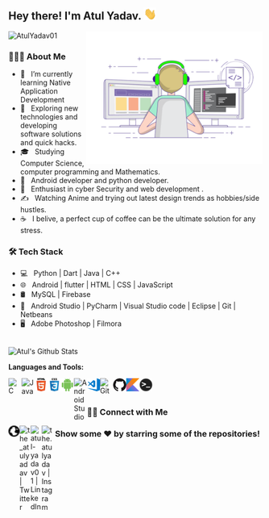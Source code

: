 <h2> Hey there! I'm Atul Yadav. <img src="https://github.com/Atulyadav01/AtulYadav01/blob/master/Hi.gif" width="25"></h2>
<img align="right" alt="GIF" src="https://raw.githubusercontent.com/AtulYadav01/AtulYadav01/master/gif3.gif" width="350"/>



<p align="left"> <img src="https://komarev.com/ghpvc/?username=AtulYadav01&label=Views&color=blue&style=plastic" alt="AtulYadav01" /> </p>


<h3> 👨🏻‍💻 About Me </h3>

- 🔭 &nbsp; I’m currently learning Native Application Development
- 🤔 &nbsp; Exploring new technologies and developing software solutions and quick hacks.
- 🎓 &nbsp; Studying Computer Science, computer programming and Mathematics.
- 💼 &nbsp; Android developer and python developer.
- 🌱 &nbsp; Enthusiast in cyber Security and web development .
- ✍️ &nbsp; Watching Anime and trying out latest design trends as hobbies/side hustles.
- ☕ &nbsp; I belive, a perfect cup of coffee can be the ultimate solution for any stress. 

<h3>🛠 Tech Stack</h3>

- 💻   &nbsp; Python | Dart | Java | C++  
- 🌐   &nbsp; Android | flutter | HTML | CSS | JavaScript
- 🛢   &nbsp; MySQL | Firebase
- 🔧  &nbsp; Android Studio | PyCharm | Visual Studio code | Eclipse | Git | Netbeans
- 🖥   &nbsp; Adobe Photoshop | Filmora

<br>

<!-- ![Atul's Github Stats](https://github-readme-stats.vercel.app/api?username=AtulYadav01&show_icons=true&title_color=fff&icon_color=79ff97&text_color=9f9f9f&bg_color=151515) -->
<img align="center" src="https://github-readme-stats.vercel.app/api?username=AtulYadav01&include_all_commits=true&count_private=true&show_icons=true&line_height=20&title_color=7A7ADB&icon_color=2234AE&text_color=D3D3D3&bg_color=0,000000,130F40" alt="Atul's Github Stats">

</br>

**Languages and Tools:** 

<img align="left" alt="C" width="26px" src="https://img.icons8.com/color/48/000000/c-programming.png" />

<img align="left" alt="Java" width="26px" src="https://img.icons8.com/color/48/000000/java-coffee-cup-logo.png" />

<img align="left" alt="HTML5" width="26px" src="https://raw.githubusercontent.com/github/explore/80688e429a7d4ef2fca1e82350fe8e3517d3494d/topics/html/html.png" />

<img align="left" alt="CSS3" width="26px" src="https://raw.githubusercontent.com/github/explore/80688e429a7d4ef2fca1e82350fe8e3517d3494d/topics/css/css.png" />

<img align="left" alt="Android" width="26px" src="https://raw.githubusercontent.com/github/explore/80688e429a7d4ef2fca1e82350fe8e3517d3494d/topics/android/android.png" />

<img align="left" alt="Android Studio" width="26px" src="https://i.pinimg.com/originals/4e/74/7c/4e747c82368d9681b75d54f56319dae7.png" />

<img align="left" alt="Visual Studio Code" width="26px" src="https://raw.githubusercontent.com/github/explore/80688e429a7d4ef2fca1e82350fe8e3517d3494d/topics/visual-studio-code/visual-studio-code.png" />

<img align="left" alt="Git" width="26px" src="https://img.icons8.com/color/48/000000/git.png" />

<img align="left" alt="GitHub" width="26px" src="https://raw.githubusercontent.com/github/explore/78df643247d429f6cc873026c0622819ad797942/topics/github/github.png" />

<img align="left" alt="Kotlin" width="26px" src="https://raw.githubusercontent.com/github/explore/80688e429a7d4ef2fca1e82350fe8e3517d3494d/topics/kotlin/kotlin.png" />

<img align="left" alt="Terminal" width="26px" src="https://raw.githubusercontent.com/github/explore/80688e429a7d4ef2fca1e82350fe8e3517d3494d/topics/terminal/terminal.png" />


<br />
<br />


<h3> 🤝🏻 Connect with Me </h3>

<p align="left">
        
[<img align="left" alt="https://atulyadav01.github.io/atul-yadav-portfolio/" width="22px" src="https://raw.githubusercontent.com/iconic/open-iconic/master/svg/globe.svg" />][website]
[<img align="left" alt="the_atulyadav | Twitter" width="22px" src="https://cdn.jsdelivr.net/npm/simple-icons@v3/icons/twitter.svg" />][twitter]
[<img align="left" alt="atul-yadav01 | LinkedIn" width="22px" src="https://cdn.jsdelivr.net/npm/simple-icons@v3/icons/linkedin.svg" />][linkedin]
[<img align="left" alt="the.atulyadav | Instagram" width="22px" src="https://cdn.jsdelivr.net/npm/simple-icons@v3/icons/instagram.svg" />][instagram]


[website]: https://atulyadav01.github.io/atul-yadav-portfolio/
[twitter]: https://twitter.com/the_atulyadav
[instagram]: https://instagram.com/the.atulyadav
[linkedin]: https://linkedin.com/in/atul-yadav01

<div align="center">


### Show some ❤️ by starring some of the repositories!

</div>

